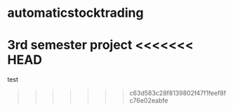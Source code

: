 # automaticstocktrading
3rd semester project
<<<<<<< HEAD
=======
test
>>>>>>> c63d583c28f8139802f47f1feef8fc76e02eabfe
